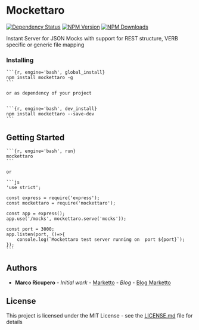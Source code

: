 # Mockettaro


[![Dependency Status](https://david-dm.org/preboot/angular-webpack/status.svg)](https://david-dm.org/preboot/angular-webpack#info=dependencies)
[![NPM Version](http://img.shields.io/npm/v/mockettaro.svg?style=flat)](https://www.npmjs.org/package/mockettaro)
[![NPM Downloads](https://img.shields.io/npm/dm/mockettaro.svg?style=flat)](https://npmcharts.com/compare/mockettaro?minimal=true)

Instant Server for JSON Mocks with support for REST structure, VERB specific or generic file mapping

### Installing
    ```{r, engine='bash', global_install}
    npm install mockettaro -g
    ```

    or as dependency of your project


    ```{r, engine='bash', dev_install}
    npm install mockettaro --save-dev
    ```

## Getting Started

    ```{r, engine='bash', run}
    mockettaro
    ```

    or

    ```js
    'use strict';

    const express = require('express');
    const mockettaro = require('mockettaro');

    const app = express();
    app.use('/mocks', mockettaro.serve('mocks'));

    const port = 3000;
    app.listen(port, ()=>{
        console.log(`Mockettaro test server running on  port ${port}`);
    });
    ```

## Authors

* **Marco Ricupero** - *Initial work* - [Marketto](https://github.com/Marketto) - *Blog* - [Blog Marketto](http://blog.marketto.it)


## License

This project is licensed under the MIT License - see the [LICENSE.md](LICENSE.md) file for details